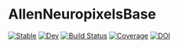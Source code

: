 # AllenNeuropixelsBase

[![Stable](https://img.shields.io/badge/docs-stable-blue.svg)](https://brendanjohnharris.github.io/AllenNeuropixelsBase.jl/stable/)
[![Dev](https://img.shields.io/badge/docs-dev-blue.svg)](https://brendanjohnharris.github.io/AllenNeuropixelsBase.jl/dev/)
[![Build Status](https://github.com/brendanjohnharris/AllenNeuropixelsBase.jl/actions/workflows/CI.yml/badge.svg?branch=main)](https://github.com/brendanjohnharris/AllenNeuropixelsBase.jl/actions/workflows/CI.yml?query=branch%3Amain)
[![Coverage](https://codecov.io/gh/brendanjohnharris/AllenNeuropixelsBase.jl/branch/main/graph/badge.svg)](https://codecov.io/gh/brendanjohnharris/AllenNeuropixelsBase.jl)
[![DOI](https://zenodo.org/badge/DOI/10.5281/zenodo.10584983.svg)](https://doi.org/10.5281/zenodo.10584983)
